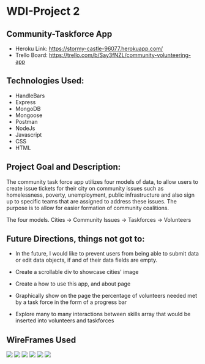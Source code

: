 # WDI-Project 2

## Community-Taskforce App

* Heroku Link: https://stormy-castle-96077.herokuapp.com/
* Trello Board: https://trello.com/b/Say3fNZL/community-volunteering-app

## Technologies Used: 
* HandleBars
* Express
* MongoDB
* Mongoose
* Postman
* NodeJs
* Javascript
* CSS
* HTML

## Project Goal and Description:
The community task force app utilizes four models of data, to allow users to create issue tickets for their city on community issues such as homelessness, poverty, unemployment, public infrastructure and also sign up to specific teams that are assigned to address these issues. The purpose is to allow for easier formation of community coalitions.

The four models. Cities -> Community Issues -> Taskforces -> Volunteers

## Future Directions, things not got to:
* In the future, I would like to prevent users from being able to submit data or edit data objects, if and of their data fields are      empty. 

* Create a scrollable div to showcase cities' image

* Create a how to use this app, and about page 

* Graphically show on the page the percentage of volunteers needed met by a task force in the form of a progress bar

* Explore many to many interactions between skills array that would be inserted into volunteers and taskforces

## WireFrames Used

![](https://i.imgur.com/DKHoi5cl.jpg)
![](https://i.imgur.com/YwkFIDVl.jpg)
![](https://i.imgur.com/jqdWzPXl.jpg)
![](https://i.imgur.com/CRh8AuTl.jpg)
![](https://i.imgur.com/oHm7oqKl.jpg)
![](https://i.imgur.com/vPgt0bel.jpg)

